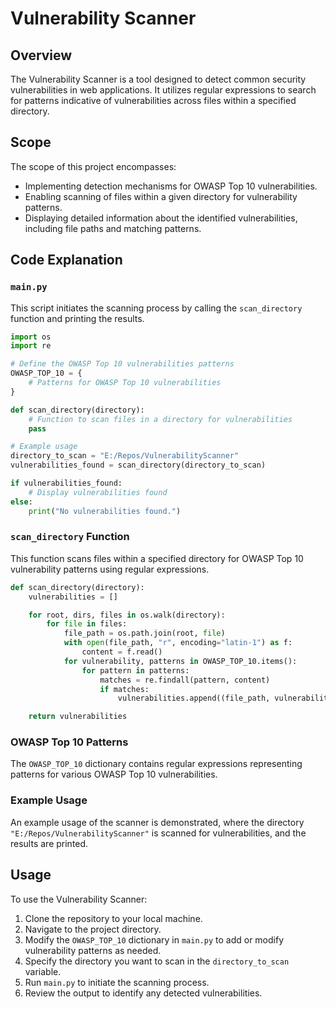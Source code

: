 # Vulnerability Scanner

## Overview
The Vulnerability Scanner is a tool designed to detect common security vulnerabilities in web applications. It utilizes regular expressions to search for patterns indicative of vulnerabilities across files within a specified directory.

## Scope
The scope of this project encompasses:
- Implementing detection mechanisms for OWASP Top 10 vulnerabilities.
- Enabling scanning of files within a given directory for vulnerability patterns.
- Displaying detailed information about the identified vulnerabilities, including file paths and matching patterns.

## Code Explanation

### `main.py`
This script initiates the scanning process by calling the `scan_directory` function and printing the results.

```python
import os
import re

# Define the OWASP Top 10 vulnerabilities patterns
OWASP_TOP_10 = {
    # Patterns for OWASP Top 10 vulnerabilities
}

def scan_directory(directory):
    # Function to scan files in a directory for vulnerabilities
    pass

# Example usage
directory_to_scan = "E:/Repos/VulnerabilityScanner"
vulnerabilities_found = scan_directory(directory_to_scan)

if vulnerabilities_found:
    # Display vulnerabilities found
else:
    print("No vulnerabilities found.")
```

### `scan_directory` Function
This function scans files within a specified directory for OWASP Top 10 vulnerability patterns using regular expressions.

```python
def scan_directory(directory):
    vulnerabilities = []

    for root, dirs, files in os.walk(directory):
        for file in files:
            file_path = os.path.join(root, file)
            with open(file_path, "r", encoding="latin-1") as f:
                content = f.read()
            for vulnerability, patterns in OWASP_TOP_10.items():
                for pattern in patterns:
                    matches = re.findall(pattern, content)
                    if matches:
                        vulnerabilities.append((file_path, vulnerability, matches))

    return vulnerabilities
```

### OWASP Top 10 Patterns
The `OWASP_TOP_10` dictionary contains regular expressions representing patterns for various OWASP Top 10 vulnerabilities.

### Example Usage
An example usage of the scanner is demonstrated, where the directory `"E:/Repos/VulnerabilityScanner"` is scanned for vulnerabilities, and the results are printed.

## Usage
To use the Vulnerability Scanner:
1. Clone the repository to your local machine.
2. Navigate to the project directory.
3. Modify the `OWASP_TOP_10` dictionary in `main.py` to add or modify vulnerability patterns as needed.
4. Specify the directory you want to scan in the `directory_to_scan` variable.
5. Run `main.py` to initiate the scanning process.
6. Review the output to identify any detected vulnerabilities.

